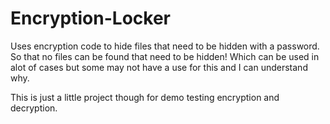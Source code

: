 # Encryption-Locker

Uses encryption code to hide files that need to be hidden with a password. So that no files can be found that need to be hidden!
Which can be used in alot of cases but some may not have a use for this and I can understand why.

This is just a little project though for demo testing encryption and decryption.
